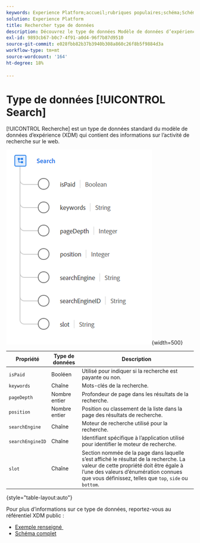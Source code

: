 ```yaml
---
keywords: Experience Platform;accueil;rubriques populaires;schéma;Schéma;XDM;champs;schémas;Schémas;recherche;type de données;type de données;type de données;
solution: Experience Platform
title: Rechercher type de données
description: Découvrez le type de données Modèle de données d’expérience de recherche (XDM).
exl-id: 9893cb67-b0c7-4f91-a0d4-96f7b87d9510
source-git-commit: e028fbb82b37b3940b308a860c26f8b5f9884d3a
workflow-type: tm+mt
source-wordcount: '164'
ht-degree: 18%

---
```


# Type de données [!UICONTROL Search]

[!UICONTROL Recherche] est un type de données standard du modèle de données d’expérience (XDM) qui contient des informations sur l’activité de recherche sur le web.

![rechercher une image](../images/data-types/search.PNG){width=500}

| Propriété | Type de données | Description |
| --- | --- | --- |
| `isPaid` | Booléen | Utilisé pour indiquer si la recherche est payante ou non. |
| `keywords` | Chaîne | Mots-clés de la recherche. |
| `pageDepth` | Nombre entier | Profondeur de page dans les résultats de la recherche. |
| `position` | Nombre entier | Position ou classement de la liste dans la page des résultats de recherche. |
| `searchEngine` | Chaîne | Moteur de recherche utilisé pour la recherche. |
| `searchEngineID` | Chaîne | Identifiant spécifique à l’application utilisé pour identifier le moteur de recherche. |
| `slot` | Chaîne | Section nommée de la page dans laquelle s’est affiché le résultat de la recherche. La valeur de cette propriété doit être égale à l’une des valeurs d’énumération connues que vous définissez, telles que `top`, `side` ou `bottom`. |

{style="table-layout:auto"}

Pour plus d’informations sur ce type de données, reportez-vous au référentiel XDM public :

* [&#x200B; Exemple renseigné &#x200B;](https://github.com/adobe/xdm/blob/master/components/datatypes/search.example.1.json)
* [Schéma complet](https://github.com/adobe/xdm/blob/master/components/datatypes/search.schema.json)
